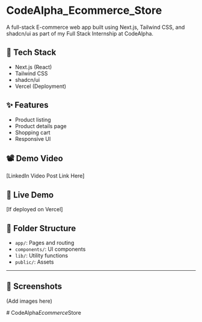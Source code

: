 # CodeAlpha_Ecommerce_Store

A full-stack E-commerce web app built using Next.js, Tailwind CSS, and shadcn/ui as part of my Full Stack Internship at CodeAlpha.

## 🔧 Tech Stack
- Next.js (React)
- Tailwind CSS
- shadcn/ui
- Vercel (Deployment)

## ✨ Features
- Product listing
- Product details page
- Shopping cart
- Responsive UI

## 📽️ Demo Video
[LinkedIn Video Post Link Here]

## 🚀 Live Demo
[If deployed on Vercel]

## 📂 Folder Structure
- `app/`: Pages and routing
- `components/`: UI components
- `lib/`: Utility functions
- `public/`: Assets

---

## 📸 Screenshots
(Add images here)

#   C o d e A l p h a _ E c o m m e r c e _ S t o r e  
 